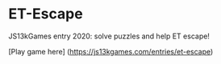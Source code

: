 # ET-Escape

JS13kGames entry 2020: solve puzzles and help ET escape!

[Play game here] (https://js13kgames.com/entries/et-escape)
